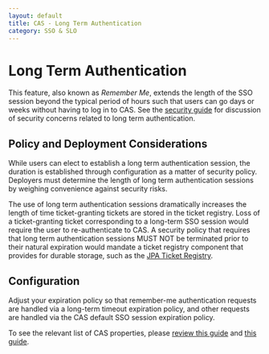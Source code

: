 ```yaml
---
layout: default
title: CAS - Long Term Authentication
category: SSO & SLO
---
```


# Long Term Authentication

This feature, also known as *Remember Me*, extends the length of the SSO session beyond the typical period of hours
such that users can go days or weeks without having to log in to CAS. See the
[security guide](../planning/Security-Guide.html)
for discussion of security concerns related to long term authentication.

## Policy and Deployment Considerations

While users can elect to establish a long term authentication session, the duration is established through
configuration as a matter of security policy. Deployers must determine the length of long term authentication sessions
by weighing convenience against security risks. 

The use of long term authentication sessions dramatically increases the length of time ticket-granting tickets are
stored in the ticket registry. Loss of a ticket-granting ticket corresponding to a long-term SSO session would require
the user to re-authenticate to CAS. A security policy that requires that long term authentication sessions MUST NOT
be terminated prior to their natural expiration would mandate a ticket 
registry component that provides for durable storage, such as the [JPA Ticket Registry](JPA-Ticket-Registry.html).

## Configuration

Adjust your expiration policy so that remember-me authentication requests are
handled via a long-term timeout expiration policy, and other requests
are handled via the CAS default SSO session expiration policy.

To see the relevant list of CAS properties, please [review this guide](../configuration/Configuration-Properties.html#ticket-granting-cookie) and [this guide](../configuration/Configuration-Properties.html#remember-me).

